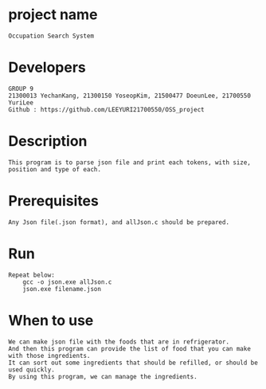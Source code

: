 # project name
	Occupation Search System

# Developers
	GROUP 9
	21300013 YechanKang, 21300150 YoseopKim, 21500477 DoeunLee, 21700550 YuriLee
	Github : https://github.com/LEEYURI21700550/OSS_project

# Description
	This program is to parse json file and print each tokens, with size, position and type of each. 

# Prerequisites
	Any Json file(.json format), and allJson.c should be prepared.

# Run
	Repeat below: 
		gcc -o json.exe allJson.c
		json.exe filename.json
# When to use
	We can make json file with the foods that are in refrigerator. 
	And then this program can provide the list of food that you can make with those ingredients.
	It can sort out some ingredients that should be refilled, or should be used quickly. 
	By using this program, we can manage the ingredients. 


